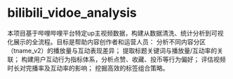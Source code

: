 # bilibili_vidoe_analysis
本项目基于哔哩哔哩平台特定up主视频数据，构建从数据清洗、统计分析到可视化展示的全流程。目标是帮助内容创作者和运营人员：  分析不同内容分区（tname_v2）的播放量与互动表现差异；  提取标题关键词与播放量/互动率的关联；  构建用户互动行为指标体系，分析点赞、收藏、投币等行为偏好；  评估视频时长对完播率及互动率的影响；  挖掘高效的标签组合策略。
